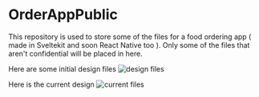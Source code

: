# OrderAppPublic

This repository is used to store some of the files for a food ordering app ( made in Sveltekit and soon React Native too ). Only some of the files that aren't confidential will be placed in here.

Here are some initial design files
![design files](https://bafybeicixgbwyk6ofqc2hzzdxgzvojbww7xo2cdaxtflwkcnmx4acp4sii.ipfs.w3s.link/intial.png)

Here is the current design
![current files](https://bafybeifyvr72knud7tudfnb2todtlmxllrm44bo625rlmici4lsiy4mfhy.ipfs.w3s.link/current.png)
